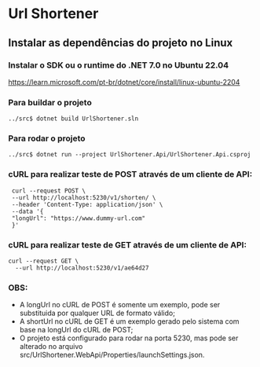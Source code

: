 # Url Shortener

## Instalar as dependências do projeto no Linux

### Instalar o SDK ou o runtime do .NET 7.0 no Ubuntu 22.04
https://learn.microsoft.com/pt-br/dotnet/core/install/linux-ubuntu-2204

### Para buildar o projeto
```../src$ dotnet build UrlShortener.sln```

### Para rodar o projeto
```../src$ dotnet run --project UrlShortener.Api/UrlShortener.Api.csproj```

### cURL para realizar teste de POST através de um cliente de API:
```
 curl --request POST \
 --url http://localhost:5230/v1/shorten/ \
 --header 'Content-Type: application/json' \
 --data '{
 "longUrl": "https://www.dummy-url.com"
 }'
```
### cURL para realizar teste de GET através de um cliente de API:
```
curl --request GET \
  --url http://localhost:5230/v1/ae64d27
```

### OBS:
- A longUrl no cURL de POST é somente um exemplo, pode ser substituida por qualquer URL de formato válido;
- A shortUrl no cURL de GET é um exemplo gerado pelo sistema com base na longUrl do cURL de POST;
- O projeto está configurado para rodar na porta 5230, mas pode ser alterado no arquivo src/UrlShortener.WebApi/Properties/launchSettings.json.

